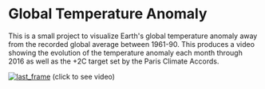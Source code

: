 # Global Temperature Anomaly 

This is a small project to visualize Earth's global temperature anomaly away from the recorded global average between 1961-90. This produces a video showing the evolution of the temperature anomaly each month through 2016 as well as the +2C target set by the Paris Climate Accords. 

[![last_frame](https://github.com/nknezek/temperature_anomaly/last_frame.png)](https://github.com/nknezek/temperature_anomaly/blob/master/Global_T_anomaly.mp4)
(click to see video)